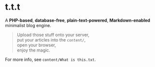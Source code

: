 t.t.t
=====
A __PHP-based__, __database-free__, __plain-text-powered__, __Markdown-enabled__ minimalist blog engine.

>Upload those stuff onto your server,  
>put your articles into the `content/`,  
>open your browser,  
>enjoy the magic.

For more info, see `content/What is this.txt`.